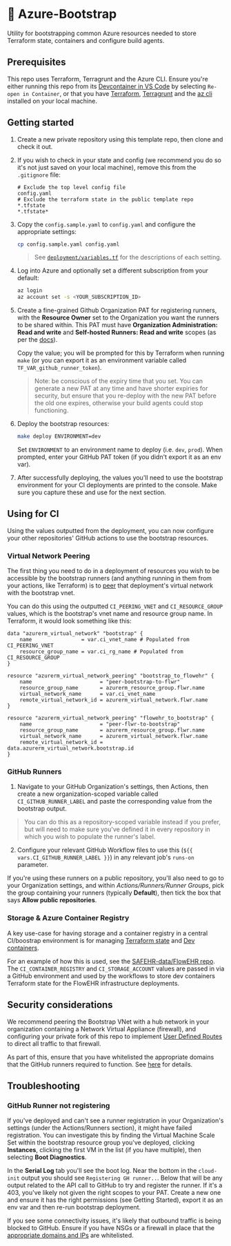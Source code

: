 # 🥾 Azure-Bootstrap

Utility for bootstrapping common Azure resources needed to store Terraform state, containers and configure build agents.

## Prerequisites

This repo uses Terraform, Terragrunt and the Azure CLI. Ensure you're either running this repo from its [Devcontainer in VS Code](https://code.visualstudio.com/docs/devcontainers/containers) by selecting `Re-open in Container`, or that you have [Terraform](https://developer.hashicorp.com/terraform/downloads), [Terragrunt](https://terragrunt.gruntwork.io/docs/getting-started/install/) and the [az cli](https://learn.microsoft.com/en-us/cli/azure/install-azure-cli) installed on your local machine. 

## Getting started

1. Create a new private repository using this template repo, then clone and check it out.

2. If you wish to check in your state and config (we recommend you do so it's not just saved on your local machine), remove this from the `.gitignore` file:

    ```
    # Exclude the top level config file
    config.yaml
    # Exclude the terraform state in the public template repo
    *.tfstate
    *.tfstate*
    ```

3. Copy the `config.sample.yaml` to `config.yaml` and configure the appropriate settings:

    ```bash
    cp config.sample.yaml config.yaml
    ```

    > See [`deployment/variables.tf`](deployment/variables.tf) for the descriptions of each setting.

4. Log into Azure and optionally set a different subscription from your default:

    ```bash
    az login
    az account set -s <YOUR_SUBSCRIPTION_ID>
    ```

5. Create a fine-grained Github Organization PAT for registering runners, with the **Resource Owner** set to the Organization you want the runners to be shared within. This PAT must have **Organization Administration: Read and write** and **Self-hosted Runners: Read and write** scopes (as per the [docs](https://docs.github.com/en/rest/actions/self-hosted-runners?apiVersion=2022-11-28#create-a-registration-token-for-an-organization)).

    Copy the value; you will be prompted for this by Terraform when running `make` (or you can export it as an environment variable called `TF_VAR_github_runner_token`).

    > Note: be conscious of the expiry time that you set. You can generate a new PAT at any time and have shorter expiries for security, but ensure that you re-deploy with the new PAT before the old one expires, otherwise your build agents could stop functioning.

6. Deploy the bootstrap resources:

    ```bash
    make deploy ENVIRONMENT=dev
    ```

    Set `ENVIRONMENT` to an environment name to deploy (i.e. `dev`, `prod`). When prompted, enter your GitHub PAT token (if you didn't export it as an env var).

7. After successfully deploying, the values you'll need to use the bootstrap environment for your CI deployments are printed to the console. Make sure you capture these and use for the next section.


## Using for CI

Using the values outputted from the deployment, you can now configure your other repositories' GitHub actions to use the bootstrap resources.

### Virtual Network Peering

The first thing you need to do in a deployment of resources you wish to be accessible by the bootstrap runners (and anything running in them from your actions, like Terraform) is to [peer](https://learn.microsoft.com/en-us/azure/virtual-network/virtual-network-peering-overview) that deployment's virtual network with the bootstrap vnet.

You can do this using the outputted `CI_PEERING_VNET` and `CI_RESOURCE_GROUP` values, which is the bootstrap's vnet name and resource group name. In Terraform, it would look something like this:

```hcl
data "azurerm_virtual_network" "bootstrap" {
    name                = var.ci_vnet_name # Populated from CI_PEERING_VNET
    resource_group_name = var.ci_rg_name # Populated from CI_RESOURCE_GROUP
}

resource "azurerm_virtual_network_peering" "bootstrap_to_flowehr" {
    name                      = "peer-bootstrap-to-flwr"
    resource_group_name       = azurerm_resource_group.flwr.name
    virtual_network_name      = var.ci_vnet_name
    remote_virtual_network_id = azurerm_virtual_network.flwr.name
}

resource "azurerm_virtual_network_peering" "flowehr_to_bootstrap" {
    name                      = "peer-flwr-to-bootstrap"
    resource_group_name       = azurerm_resource_group.flwr.name
    virtual_network_name      = azurerm_virtual_network.flwr.name
    remote_virtual_network_id = data.azurerm_virtual_network.bootstrap.id
}
```

### GitHub Runners

1. Navigate to your GitHub Organization's settings, then Actions, then create a new organization-scoped variable called `CI_GITHUB_RUNNER_LABEL` and paste the corresponding value from the bootstrap output.

> You can do this as a repository-scoped variable instead if you prefer, but will need to make sure you've defined it in every repository in which you wish to populate the runner's label.

2. Configure your relevant GitHub Workflow files to use this (`${{ vars.CI_GITHUB_RUNNER_LABEL }}`) in any relevant job's `runs-on` parameter.

If you're using these runners on a public repository, you'll also need to go to your Organization settings, and within *Actions/Runners/Runner Groups*, pick the group containing your runners (typically **Default**), then tick the box that says **Allow public repositories**.

### Storage & Azure Container Registry

A key use-case for having storage and a container registry in a central CI/boostrap environment is for managing [Terraform state](https://learn.microsoft.com/en-us/azure/developer/terraform/store-state-in-azure-storage?tabs=azure-cli) and [Dev containers](https://containers.dev).

For an example of how this is used, see the [SAFEHR-data/FlowEHR repo](https://github.com/SAFEHR-data/FlowEHR). The `CI_CONTAINER_REGISTRY` and `CI_STORAGE_ACCOUNT` values are passed in via a GitHub environment and used by the workflows to store dev containers Terraform state for the FlowEHR infrastructure deployments.


## Security considerations

We recommend peering the Bootstrap VNet with a hub network in your organization containing a Network Virtual Appliance (firewall), and configuring your private fork of this repo to implement [User Defined Routes](https://learn.microsoft.com/en-us/azure/virtual-network/virtual-networks-udr-overview) to direct all traffic to that firewall.

As part of this, ensure that you have whitelisted the appropriate domains that the GitHub runners required to function. See [here](https://docs.github.com/en/actions/hosting-your-own-runners/about-self-hosted-runners#communication-requirements) for details.


## Troubleshooting

### GitHub Runner not registering

If you've deployed and can't see a runner registration in your Organization's settings (under the Actions/Runners section), it might have failed registration. You can investigate this by finding the Virtual Machine Scale Set within the bootstrap resource group you've deployed, clicking **Instances**, clicking the first VM in the list (if you have multiple), then selecting **Boot Diagnostics**.

In the **Serial Log** tab you'll see the boot log. Near the bottom in the `cloud-init` output you should see `Registering GH runner..`. Below that will be any output related to the API call to GitHub to try and register the runner. If it's a 403, you've likely not given the right scopes to your PAT. Create a new one and ensure it has the right permissions (see Getting Started), export it as an env var and then re-run bootstrap deployment.

If you see some connectivity issues, it's likely that outbound traffic is being blocked to GitHub. Ensure if you have NSGs or a firewall in place that the [appropriate domains and IPs](https://docs.github.com/en/actions/hosting-your-own-runners/about-self-hosted-runners#communication-requirements) are whitelisted.
